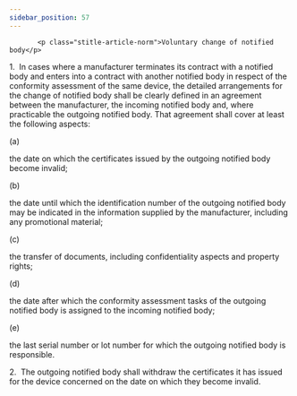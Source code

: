 ```yaml
---
sidebar_position: 57
---
```

           <p class="stitle-article-norm">Voluntary change of notified body</p>
   <p class="norm">1.&nbsp;&nbsp;In cases where a manufacturer 
terminates its contract with a notified body and enters into a contract 
with another notified body in respect of the conformity assessment of 
the same device, the detailed arrangements for the change of notified 
body shall be clearly defined in an agreement between the manufacturer, 
the incoming notified body and, where practicable the outgoing notified 
body. That agreement shall cover at least the following aspects:</p>
   <div class="grid-container grid-list">
      <div class="list grid-list-column-1">
         <span>(a)&nbsp;</span>
      </div>
      <div class="grid-list-column-2">
         <p class="norm">the date on which the certificates issued by the outgoing notified body become invalid;</p>
      </div>
   </div>
   <div class="grid-container grid-list">
      <div class="list grid-list-column-1">
         <span>(b)&nbsp;</span>
      </div>
      <div class="grid-list-column-2">
         <p class="norm">the date until which the identification number 
of the outgoing notified body may be indicated in the information 
supplied by the manufacturer, including any promotional material;</p>
      </div>
   </div>
   <div class="grid-container grid-list">
      <div class="list grid-list-column-1">
         <span>(c)&nbsp;</span>
      </div>
      <div class="grid-list-column-2">
         <p class="norm">the transfer of documents, including confidentiality aspects and property rights;</p>
      </div>
   </div>
   <div class="grid-container grid-list">
      <div class="list grid-list-column-1">
         <span>(d)&nbsp;</span>
      </div>
      <div class="grid-list-column-2">
         <p class="norm">the date after which the conformity assessment tasks of the outgoing notified body is assigned to the incoming notified body;</p>
      </div>
   </div>
   <div class="grid-container grid-list">
      <div class="list grid-list-column-1">
         <span>(e)&nbsp;</span>
      </div>
      <div class="grid-list-column-2">
         <p class="norm">the last serial number or lot number for which the outgoing notified body is responsible.</p>
      </div>
   </div>
   <p class="norm">2.&nbsp;&nbsp;The outgoing notified body shall 
withdraw the certificates it has issued for the device concerned on the 
date on which they become invalid.</p>